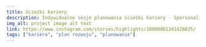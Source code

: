 ```yaml
---
title: Ścieżki kariery
description: Indywidualne sesje planowania ścieżki kariery - Spersonalizowane podejście do Twojego sukcesu zawodowego.
img_alt: project image alt text
link: https://www.instagram.com/stories/highlights/18000801341428825/
tags: ["kariera", "plan rozwoju", "planowanie"]
---
```

